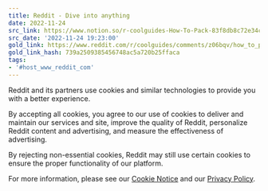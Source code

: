 ```yaml
---
title: Reddit - Dive into anything
date: 2022-11-24
src_link: https://www.notion.so/r-coolguides-How-To-Pack-83f8db8c72e34c0a9ed08e10ade248d9
src_date: '2022-11-24 19:23:00'
gold_link: https://www.reddit.com/r/coolguides/comments/z06bqv/how_to_pack/?rdt=0
gold_link_hash: 739a2509385456748ac5a720b25ffaca
tags:
- '#host_www_reddit_com'
---
```




 Reddit and its partners use cookies and similar technologies to provide you with a better experience.
 



 By accepting all cookies, you agree to our use of cookies to deliver and maintain our services and site, improve the quality of Reddit, personalize Reddit content and advertising, and measure the effectiveness of advertising.
 



 By rejecting non-essential cookies, Reddit may still use certain cookies to ensure the proper functionality of our platform.
 



 For more information, please see our
 [Cookie Notice](https://reddit.com/en-us/policies/cookies)
 and our
 [Privacy Policy](https://reddit.com/en-us/policies/privacy-policy).